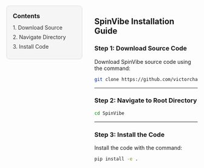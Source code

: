 <style>
.container {
  display: flex;
  gap: 2rem;
  max-width: 1200px;
}

.sidebar {
  flex: 0 0 200px;
  position: sticky;
  top: 20px;
  height: fit-content;
}

.sidebar nav {
  background: #f5f5f5;
  padding: 1rem;
  border-radius: 8px;
  border: 1px solid #ddd;
}

.sidebar h3 {
  margin-top: 0;
  font-size: 1rem;
  margin-bottom: 0.75rem;
}

.sidebar ul {
  list-style: none;
  padding: 0;
  margin: 0;
}

.sidebar li {
  margin: 0.5rem 0;
}

.sidebar a {
  text-decoration: none;
  color: #333;
}

.sidebar a:hover {
  color: #0066cc;
}

.content {
  flex: 1;
  min-width: 0;
}
</style>

<div class="container">
  <aside class="sidebar">
    <nav>
      <h3>Contents</h3>
      <ul>
        <li><a href="#step-1">1. Download Source</a></li>
        <li><a href="#step-2">2. Navigate Directory</a></li>
        <li><a href="#step-3">3. Install Code</a></li>
      </ul>
    </nav>
  </aside>

  <main class="content">

## SpinVibe Installation Guide

### <span id="step-1">Step 1: Download Source Code</span>

Download SpinVibe source code using the command:

```bash
git clone https://github.com/victorchanglee/SpinVibe.git
```

---

### <span id="step-2">Step 2: Navigate to Root Directory</span>

```bash
cd SpinVibe
```

---

### <span id="step-3">Step 3: Install the Code</span>

Install the code with the command:

```bash
pip install -e .
```

  </main>
</div>

